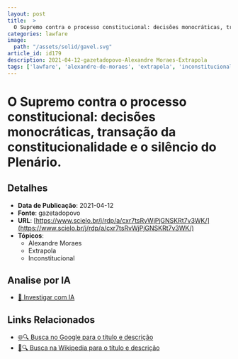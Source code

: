 ```yaml
---
layout: post
title:  > 
  O Supremo contra o processo constitucional: decisões monocráticas, transação da constitucionalidade e o silêncio do Plenário.
categories: lawfare
image: 
  path: "/assets/solid/gavel.svg"
article_id: id179
description: 2021-04-12-gazetadopovo-Alexandre Moraes-Extrapola
tags: ['lawfare', 'alexandre-de-moraes', 'extrapola', 'inconstitucional']
---
```


# O Supremo contra o processo constitucional: decisões monocráticas, transação da constitucionalidade e o silêncio do Plenário.

## Detalhes
- **Data de Publicação**: 2021-04-12
- **Fonte**: gazetadopovo
- **URL**: [https://www.scielo.br/j/rdp/a/cxr7tsRvWjPjGNSKRt7v3WK/](https://www.scielo.br/j/rdp/a/cxr7tsRvWjPjGNSKRt7v3WK/)
- **Tópicos**:
  - Alexandre Moraes
  - Extrapola
  - Inconstitucional

## Analise por IA
- [🤖 Investigar com IA](https://www.perplexity.ai/search?q=%22not%C3%ADcia%20artigo%20Brasil%22%20O%20Supremo%20contra%20o%20processo%20constitucional%3A%20decis%C3%B5es%20monocr%C3%A1ticas%2C%20transa%C3%A7%C3%A3o%20da%20constitucionalidade%20e%20o%20sil%C3%AAncio%20do%20Plen%C3%A1rio.%20gazetadopovo%202021-04-12)

## Links Relacionados
- [🌐🔍 Busca no Google para o título e descrição](https://www.google.com/search?q=%22not%C3%ADcia%20artigo%20Brasil%22%20O%20Supremo%20contra%20o%20processo%20constitucional%3A%20decis%C3%B5es%20monocr%C3%A1ticas%2C%20transa%C3%A7%C3%A3o%20da%20constitucionalidade%20e%20o%20sil%C3%AAncio%20do%20Plen%C3%A1rio.%20gazetadopovo%202021-04-12)
- [📖🔍 Busca na Wikipedia para o título e descrição](https://pt.wikipedia.org/w/index.php?search=%22not%C3%ADcia%20artigo%20Brasil%22%20O%20Supremo%20contra%20o%20processo%20constitucional%3A%20decis%C3%B5es%20monocr%C3%A1ticas%2C%20transa%C3%A7%C3%A3o%20da%20constitucionalidade%20e%20o%20sil%C3%AAncio%20do%20Plen%C3%A1rio.%20gazetadopovo%202021-04-12)

